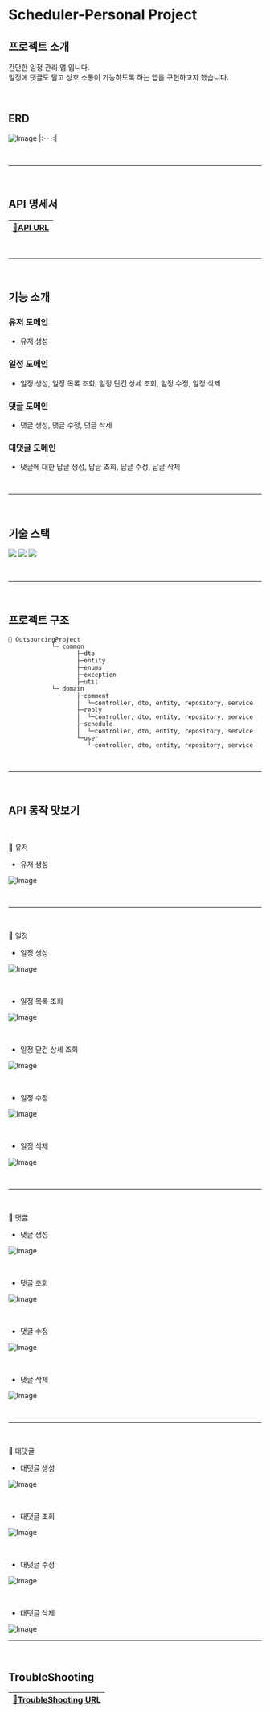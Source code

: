 # Scheduler-Personal Project
## 프로젝트 소개
간단한 일정 관리 앱 입니다.<br>
일정에 댓글도 달고 상호 소통이 가능하도록 하는 앱을 구현하고자 했습니다.<br>

<br>

## ERD
![Image](https://github.com/user-attachments/assets/ba6b90a0-e93f-44a1-be81-eb5040466a42)
|:---:|

<br>

-----

<br>

## API 명세서
|[🔗API URL](https://www.notion.so/teamsparta/API-ERD-1e62dc3ef51481bf920bcf6fd64be831)
|:---:|

<br>

-----

<br>

## 기능 소개

### 유저 도메인
- 유저 생성<br>

### 일정 도메인
- 일정 생성, 일정 목록 조회, 일정 단건 상세 조회, 일정 수정, 일정 삭제<br>

### 댓글 도메인
- 댓글 생성, 댓글 수정, 댓글 삭제<br>

### 대댓글 도메인
- 댓글에 대한 답글 생성, 답글 조회, 답글 수정, 답글 삭제<br>

<br>

-----

<br>

## 기술 스택
<img src="https://img.shields.io/badge/java-007396?style=for-the-badge&logo=OpenJDK&logoColor=white"> <img src="https://img.shields.io/badge/springboot-6DB33F?style=for-the-badge&logo=springboot&logoColor=white"> <img src="https://img.shields.io/badge/MySQL-4479A1?style=for-the-badge&logo=MySQL&logoColor=white"> 

<br>

-----

<br>

## 프로젝트 구조
```bas      
📁 OutsourcingProject
            └─ common
                   ├─dto
                   ├─entity
                   ├─enums
                   ├─exception
                   ├─util
            └─ domain
                   ├─comment
                   │  └─controller, dto, entity, repository, service
                   ├─reply
                   │  └─controller, dto, entity, repository, service
                   ├─schedule
                   │  └─controller, dto, entity, repository, service
                   └─user
                      └─controller, dto, entity, repository, service
```

<br>

-----

<br>

## API 동작 맛보기

<br>

📍 유저

* 유저 생성

![Image](https://github.com/user-attachments/assets/6739f2e7-2878-4562-b4cb-979721f180b4)

<br>

-----

<br>

📍 일정

* 일정 생성

![Image](https://github.com/user-attachments/assets/8205fbb7-5fb4-4afc-ab93-403cc4445391)

<br>

* 일정 목록 조회

![Image](https://github.com/user-attachments/assets/a79017db-a9f5-49aa-8e53-34368716ed48)

<br>

* 일정 단건 상세 조회

![Image](https://github.com/user-attachments/assets/5c2015f5-02d9-475a-ae71-d587e242c52b)

<br>

* 일정 수정

![Image](https://github.com/user-attachments/assets/31c5ff9b-b6f3-4a5c-9cb4-69770df4ecff)

<br>

* 일정 삭제

![Image](https://github.com/user-attachments/assets/3ca31938-4f81-4904-b5ae-fca1e6490c02)

<br>

-----

<br>

📍 댓글

* 댓글 생성

![Image](https://github.com/user-attachments/assets/70a14c6e-648e-4191-bd92-6d850850a60c)

<br>

* 댓글 조회

![Image](https://github.com/user-attachments/assets/5fd7a9f8-7624-4c51-9096-202a1c8ba617)

<br>

* 댓글 수정

![Image](https://github.com/user-attachments/assets/d3be5cbb-82c6-4aa5-a843-726beea50885)

<br>

* 댓글 삭제

![Image](https://github.com/user-attachments/assets/c4ecfa71-f663-45ab-8d05-7430ee7c8987)

<br>

-----

<br>

📍 대댓글

* 대댓글 생성

![Image](https://github.com/user-attachments/assets/85821e3f-0fe7-49bf-8247-29cf112f8581)

<br>

* 대댓글 조회

![Image](https://github.com/user-attachments/assets/ef92a264-f370-4da4-bd13-65440b1d49b2)

<br>

* 대댓글 수정

![Image](https://github.com/user-attachments/assets/f8b739cf-145b-4195-80b2-97a26728447f)

<br>

* 대댓글 삭제

![Image](https://github.com/user-attachments/assets/5cb7fb91-aad5-4a8a-ba86-36f80e478022)

-----

<br>

## TroubleShooting

|[🔗TroubleShooting URL](https://velog.io/@jess_kim/%EB%B3%B8-%EC%BA%A0%ED%94%8457%EC%9D%BC%EC%B0%A8)
|:---:|

<br>

<br>
<br>
